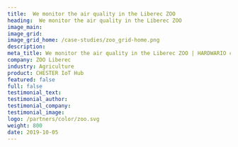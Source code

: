 ```yaml
---
title:  We monitor the air quality in the Liberec ZOO
heading:  We monitor the air quality in the Liberec ZOO
image_main: 
image_grid: 
image_grid_home: /case-studies/zoo_grid-home.png
description:
meta_title: We monitor the air quality in the Liberec ZOO | HARDWARIO case study
company: ZOO Liberec
industry: Agriculture
product: CHESTER IoT Hub
featured: false
full: false
testimonial_text: 
testimonial_author: 
testimonial_company: 
testimonial_image: 
logo: /partners/color/zoo.svg
weight: 800
date: 2019-10-05
---
```

